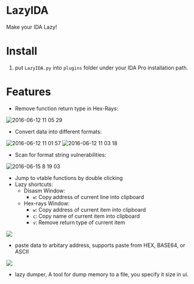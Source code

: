 # LazyIDA
Make your IDA Lazy!

# Install
1. put `LazyIDA.py` into `plugins` folder under your IDA Pro installation path.

# Features
  - Remove function return type in Hex-Rays:
  
![2016-06-12 11 05 29](https://cloud.githubusercontent.com/assets/5360374/15991889/2dad5d62-30f2-11e6-8d4b-e4efb0b73c77.png)

  - Convert data into different formats:
  
![2016-06-12 11 01 57](https://cloud.githubusercontent.com/assets/5360374/15991854/b813070a-30f1-11e6-931e-08ae85355cca.png)
![2016-06-12 11 03 18](https://cloud.githubusercontent.com/assets/5360374/15991863/e5271146-30f1-11e6-89ac-bafd46eb1e45.png)
  - Scan for format string vulnerabilities:
  
![2016-06-15 8 19 03](https://cloud.githubusercontent.com/assets/5360374/16064234/da39aa8c-32d1-11e6-89b8-1709cef270f5.png)
  - Jump to vtable functions by double clicking
  - Lazy shortcuts:
    - Disasm Window: 
      - `w`: Copy address of current line into clipboard
    - Hex-rays Window: 
      - `w`: Copy address of current item into clipboard
      - `c`: Copy name of current item into clipboard
      - `v`: Remove return type of current item

![](https://x1hy9.oss-cn-beijing.aliyuncs.com/img/%7B604FF5B0-723B-943A-B34A-DA2E2D7B6D91%7D.jpg)
  - paste data to arbitary address, supports paste from HEX, BASE64, or ASCII
  
![](https://x1hy9.oss-cn-beijing.aliyuncs.com/img/%7B9ED5EC0D-3338-0CA6-EB59-7414CFB9C4E8%7D.jpg)
  - lazy dumper, A tool for dump  memory to a file, you specify it size in ui.